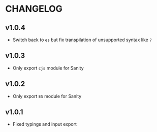 # CHANGELOG

## v1.0.4
* Switch back to `es` but fix transpilation of unsupported syntax like `?`

## v1.0.3
* Only export `cjs` module for Sanity

## v1.0.2
* Only export `ES` module for Sanity

## v1.0.1
* Fixed typings and input export